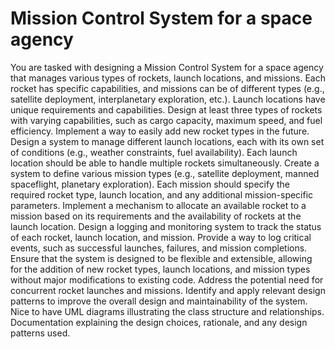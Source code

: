 # Mission Control System for a space agency

You are tasked with designing a Mission Control System for a space agency that manages various types of rockets, launch locations, and missions. Each rocket has specific capabilities, and missions can be of different types (e.g., satellite deployment, interplanetary exploration, etc.). Launch locations have unique requirements and capabilities.
Design at least three types of rockets with varying capabilities, such as cargo capacity, maximum speed, and fuel efficiency.
Implement a way to easily add new rocket types in the future.
Design a system to manage different launch locations, each with its own set of conditions (e.g., weather constraints, fuel availability).
Each launch location should be able to handle multiple rockets simultaneously.
Create a system to define various mission types (e.g., satellite deployment, manned spaceflight, planetary exploration).
Each mission should specify the required rocket type, launch location, and any additional mission-specific parameters.
Implement a mechanism to allocate an available rocket to a mission based on its requirements and the availability of rockets at the launch location.
Design a logging and monitoring system to track the status of each rocket, launch location, and mission.
Provide a way to log critical events, such as successful launches, failures, and mission completions.
Ensure that the system is designed to be flexible and extensible, allowing for the addition of new rocket types, launch locations, and mission types without major modifications to existing code.
Address the potential need for concurrent rocket launches and missions.
Identify and apply relevant design patterns to improve the overall design and maintainability of the system.
Nice to have
UML diagrams illustrating the class structure and relationships.
Documentation explaining the design choices, rationale, and any design patterns used.
